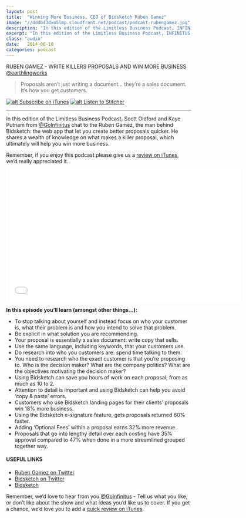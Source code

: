 ```yaml
---
layout: post
title:  "Winning More Business, CEO of Bidsketch Ruben Gamez"
image: "//dddb43dxo5lmp.cloudfront.net/podcast/podcast-rubengamez.jpg"
description: "In this edition of the Limitless Business Podcast, INFINITUS chats to the Ruben Gamez, the man behind Bidsketch: the web app that let you create better proposals quicker. He shares a wealth of knowledge on what makes a killer proposal, which ultimately will help you win more business." 
excerpt: "In this edition of the Limitless Business Podcast, INFINITUS chats to the Ruben Gamez, the man behind Bidsketch: the web app that let you create better proposals quicker."
class: "audio"
date:   2014-06-10
categories: podcast
---
```


RUBEN GAMEZ - WRITE KILLERS PROPOSALS AND WIN MORE BUSINESS [@earthlingworks](http://twitter.com/earthlingworks)

>Proposals aren’t just writing a document… they’re a sales document. It’s how you get customers.

[![alt Subscribe on iTunes](//dddb43dxo5lmp.cloudfront.net/podcast/Subscribe_on_iTunes_Badge_US-UK_110x40_0824.png "Subscribe on iTunes")](https://itunes.apple.com/us/podcast/winning-more-business-ceo/id873320660?i=314464628&mt=2)
[![alt Listen to Stitcher](//cloudfront.assets.stitcher.com/promo.assets/stitcher-banner-120x90.jpg "Listen to Stitcher")](http://www.stitcher.com/s?eid=34317381&refid=stpr)

*****

In this edition of the Limitless Business Podcast, Scott Oldford and Kaye Putnam from [@GoInfinitus](http://twitter.com/goinfinitus) chat to the Ruben Gamez, the man behind Bidsketch: the web app that let you create better proposals quicker. He shares a wealth of knowledge on what makes a killer proposal, which ultimately will help you win more business.

Remember, if you enjoy this podcast please give us a [review on iTunes](https://itunes.apple.com/us/podcast/limitless-business-podcast/id873320660?mt=2), we’d really appreciated it.

<iframe style="border: none" src="//html5-player.libsyn.com/embed/episode/id/2881287/height/360/width/640/theme/standard/direction/no/autoplay/no/autonext/no/thumbnail/yes/preload/no/no_addthis/no/" height="360" width="640" scrolling="no"  allowfullscreen webkitallowfullscreen mozallowfullscreen oallowfullscreen msallowfullscreen></iframe>


**In this episode you’ll learn (amongst other things…):**
  
- To stop talking about yourself and instead focus on who your customer is, what their problem is and how you intend to solve that problem.
- Be explicit in what solution you are recommending.
- Your proposal is essentially a sales document: write copy that sells.
- Use the same language, including keywords, that your customers use.
- Do research into who you customers are: spend time talking to them.
- You need to research who the exact customer is that you’re proposing to. Who is the decision maker? What are the company politics? What are the objectives motivating the decision maker?
- Using Bidsketch can save you hours of work on each proposal; from as much as 10 to 2.
- Attention to detail is important and using Bidsketch can help you avoid ‘copy & paste’ errors.
- Customers who use Bidsketch landing pages for their clients’ proposals win 18% more business.
- Using the Bidsketch e-signature feature, gets proposals returned 60% faster.
- Adding ‘Optional Fees’ within a proposal earns 32% more revenue.
- Proposals that go into lengthy detail over each costing have 35% approval compared to 47% when done in a more streamlined grouped together way.

#### USEFUL LINKS
- [Ruben Gamez on Twitter](http://www.twitter.com/earthlingworks)
- [Bidsketch on Twitter](http://www.twitter.com/bidsketchs)
- [Bidsketch](https://www.bidsketch.com)
 
Remember, we’d love to hear from you [@GoInfinitus](http://twitter.com/goinfinitus) - Tell us what you like, or don’t like about the show and what ideas you’d like us to cover. If you get a chance, we’d love you to add a [quick review on iTunes](https://itunes.apple.com/us/podcast/limitless-business-podcast/id873320660?mt=2).
